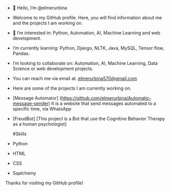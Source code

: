 - 👋 Hello, I’m @elmerurbina
- Welcome to my GitHub profile. Here, you will find information about me and the projects I am working on.
- 👀 I’m interested in: Python, Automation, AI, Machine Learning and web development.
-  I’m currently learning: Python, Django, NLTK, Java, MySQL, Tensor flow, Pandas.
-  I’m looking to collaborate on: Automation, AI, Machine Learning, Data Science or web development projects.
-  You can reach me via email at. elmerurbina570@gmail.com

-  Here are some of the projects I am currently working on.

-  [Message Automator] (https://github.com/elmerurbina/Automatic-message-sender) It is a website that send messages automated to a specific time, via WhatsApp
-  [FreudBot]   [This project is a Bot that use the Cognitive Behavior Therapy as a human psychologist]

   #Skills
- Python
- HTML
- CSS
- Sqalchemy


Thanks for visiting my GitHub profile!


